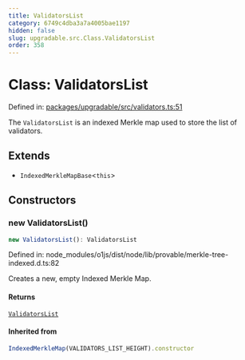 ```yaml
---
title: ValidatorsList
category: 6749c4dba3a7a4005bae1197
hidden: false
slug: upgradable.src.Class.ValidatorsList
order: 358
---
```


# Class: ValidatorsList

Defined in: [packages/upgradable/src/validators.ts:51](https://github.com/zkcloudworker/minatokens-lib/blob/main/packages/upgradable/src/validators.ts#L51)

The `ValidatorsList` is an indexed Merkle map used to store the list of validators.

## Extends

- `IndexedMerkleMapBase`\<`this`\>

## Constructors

### new ValidatorsList()

```ts
new ValidatorsList(): ValidatorsList
```

Defined in: node\_modules/o1js/dist/node/lib/provable/merkle-tree-indexed.d.ts:82

Creates a new, empty Indexed Merkle Map.

#### Returns

[`ValidatorsList`](upgradablesrcclassvalidatorslist)

#### Inherited from

```ts
IndexedMerkleMap(VALIDATORS_LIST_HEIGHT).constructor
```
